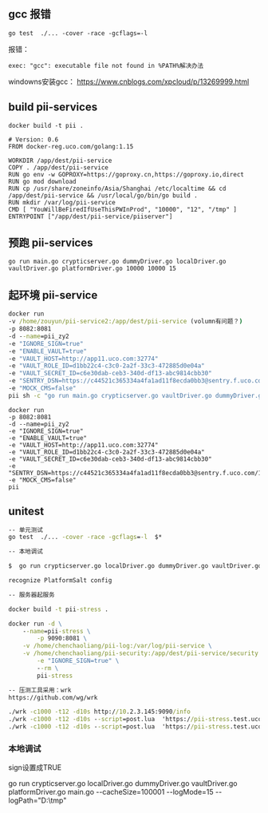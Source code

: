 ## gcc 报错

`go test  ./... -cover -race -gcflags=-l`

报错：
```text
exec: "gcc": executable file not found in %PATH%解决办法
```

windowns安装gcc：
https://www.cnblogs.com/xpcloud/p/13269999.html

## build pii-services

`docker build -t pii .`

```DOCKFILE
# Version: 0.6
FROM docker-reg.uco.com/golang:1.15

WORKDIR /app/dest/pii-service
COPY . /app/dest/pii-service
RUN go env -w GOPROXY=https://goproxy.cn,https://goproxy.io,direct
RUN go mod download
RUN cp /usr/share/zoneinfo/Asia/Shanghai /etc/localtime && cd /app/dest/pii-service && /usr/local/go/bin/go build .
RUN mkdir /var/log/pii-service
CMD [ "YouWillBeFiredIfUseThisPWInProd", "10000", "12", "/tmp" ]
ENTRYPOINT ["/app/dest/pii-service/piiserver"]

```

## 预跑 pii-services

`go run main.go crypticserver.go dummyDriver.go localDriver.go vaultDriver.go platformDriver.go 10000 10000 15`

## 起环境 pii-service

```cmd 
docker run 
-v /home/zouyun/pii-service2:/app/dest/pii-service (volumn有问题？)
-p 8082:8081 
-d --name=pii_zy2 
-e "IGNORE_SIGN=true" 
-e "ENABLE_VAULT=true" 
-e "VAULT_HOST=http://app11.uco.com:32774" 
-e "VAULT_ROLE_ID=d1bb22c4-c3c0-2a2f-33c3-472885d0e04a" 
-e "VAULT_SECRET_ID=c6e30dab-ceb3-340d-df13-abc9814cbb30" 
-e "SENTRY_DSN=https://c44521c365334a4fa1ad11f8ecda0bb3@sentry.f.uco.com/16" 
-e "MOCK_CMS=false" 
pii sh -c "go run main.go crypticserver.go vaultDriver.go dummyDriver.go localDriver.go platformDriver.go 10000 10000" 
```

```
docker run 
-p 8082:8081 
-d --name=pii_zy2 
-e "IGNORE_SIGN=true" 
-e "ENABLE_VAULT=true" 
-e "VAULT_HOST=http://app11.uco.com:32774" 
-e "VAULT_ROLE_ID=d1bb22c4-c3c0-2a2f-33c3-472885d0e04a" 
-e "VAULT_SECRET_ID=c6e30dab-ceb3-340d-df13-abc9814cbb30" 
-e "SENTRY_DSN=https://c44521c365334a4fa1ad11f8ecda0bb3@sentry.f.uco.com/16" 
-e "MOCK_CMS=false" 
pii
```

## unitest

```cmd
-- 单元测试
go test  ./... -cover -race -gcflags=-l  $*

-- 本地调试

$  go run crypticserver.go localDriver.go dummyDriver.go vaultDriver.go platformDriver.go main.go --cacheSize=100001 --logMode=15 --logPath="D:\demo\pii-service\logs"

recognize PlatformSalt config

-- 服务器起服务

docker build -t pii-stress .

docker run -d \
	--name=pii-stress \
        -p 9090:8081 \
	-v /home/chenchaoliang/pii-log:/var/log/pii-service \
	-v /home/chenchaoliang/pii-security:/app/dest/pii-service/security \
        -e "IGNORE_SIGN=true" \
        --rm \
        pii-stress

-- 压测工具采用：wrk
https://github.com/wg/wrk

./wrk -c1000 -t12 -d10s http://10.2.3.145:9090/info
./wrk -c1000 -t12 -d10s --script=post.lua  'https://pii-stress.test.uco.com/decryptPlatform?timeStamp=1&appKey=1&v=1.0&sign=1'
./wrk -c1000 -t12 -d10s --script=post.lua  'https://pii-stress.test.uco.com/decryptPlatform?timeStamp=1&appKey=1&v=1.0&sign=1'

```


### 本地调试

sign设置成TRUE

go run crypticserver.go localDriver.go dummyDriver.go vaultDriver.go platformDriver.go main.go --cacheSize=100001 --logMode=15 --logPath="D:\tmp"